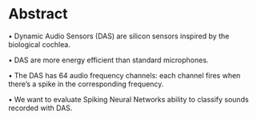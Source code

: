 # Abstract #

• Dynamic Audio Sensors (DAS) are silicon sensors inspired by the biological cochlea.

• DAS are more energy efficient than standard microphones.

• The DAS has 64 audio frequency channels: each channel fires when there’s a spike in the corresponding frequency.

• We want to evaluate Spiking Neural Networks ability to classify sounds recorded with DAS.
